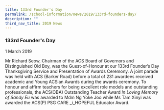 ```yaml
---
title: 133rd Founder's Day
permalink: /school-information/news/2019/133rd-founders-day/
description: ""
third_nav_title: 2019 News
---
```



### **133rd Founder's Day**
1 March 2019

Mr Richard Seow, Chairman of the ACS Board of Governors and Distinguished Old Boy, was the Guest-of-Honour at our 133rd Founder’s Day Thanksgiving Service and Presentation of Awards Ceremony. A joint parade was held with ACS (Barker Road) before a total of 231 awardees received academic and Young ACSian Awards during the awards ceremony. To honour and affirm teachers for being excellent role models and outstanding professionals, the ACS(OBA) Outstanding Teacher Award _In Loving Memory of Sandy Eu_ was awarded to Mdm Ng Yoke Joo while Ms Tam Xinyi was awarded the ACS(P) PSG CARE _i_HOPEFUL Educator Award.